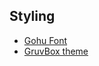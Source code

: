 ## Styling
- [Gohu Font](http://font.gohu.org/)
- [GruvBox theme](https://github.com/morhetz/gruvbox)
